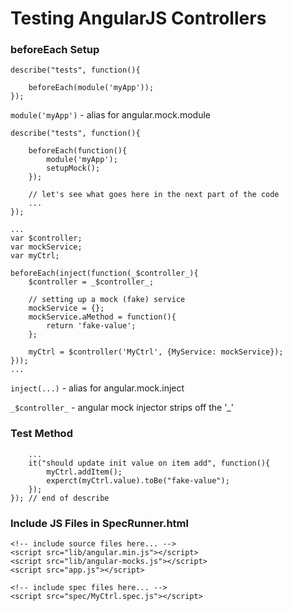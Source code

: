 # Testing AngularJS Controllers
### beforeEach Setup
```
describe("tests", function(){
    
    beforeEach(module('myApp'));
});
```
`module('myApp')` - alias for angular.mock.module
```
describe("tests", function(){

    beforeEach(function(){
        module('myApp');
        setupMock();
    });

    // let's see what goes here in the next part of the code
    ...
});
```
```
...
var $controller;
var mockService;
var myCtrl;

beforeEach(inject(function(_$controller_){
    $controller = _$controller_;

    // setting up a mock (fake) service
    mockService = {};
    mockService.aMethod = function(){
        return 'fake-value';
    };

    myCtrl = $controller('MyCtrl', {MyService: mockService});
}));
...
```
`inject(...)` - alias for angular.mock.inject

`_$controller_` - angular mock injector strips off the '_' 

### Test Method
```
    ...
    it("should update init value on item add", function(){
        myCtrl.addItem();
        experct(myCtrl.value).toBe("fake-value");
    });
}); // end of describe
```

### Include JS Files in SpecRunner.html
```
<!-- include source files here... -->
<script src="lib/angular.min.js"></script>
<script src="lib/angular-mocks.js"></script>
<script src="app.js"></script>

<!-- include spec files here... -->
<script src="spec/MyCtrl.spec.js"></script>
```